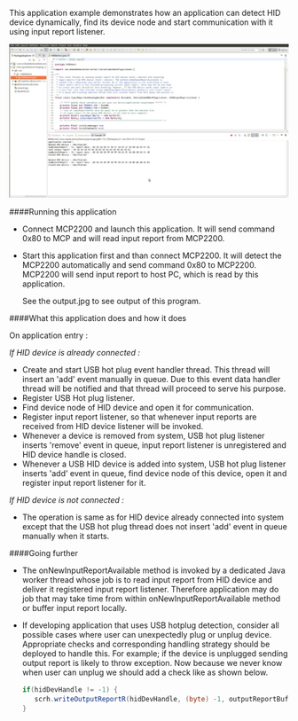 This application example demonstrates how an application can detect HID device dynamically,
find its device node and start communication with it using input report listener.

!["serial communication in java"](output.jpg?raw=true "serial communication in java")

####Running this application
   
- Connect MCP2200 and launch this application. It will send command 0x80 to MCP and will
read input report from MCP2200.
     
- Start this application first and than connect MCP2200. It will detect the MCP2200 automatically
and send command 0x80 to MCP2200. MCP2200 will send input report to host PC, which is 
read by this application. 
   
  See the output.jpg to see output of this program.
   
####What this application does and how it does

On application entry :

*If HID device is already connected :*
	
- Create and start USB hot plug event handler thread. This thread will insert an 'add' 
event manually in queue. Due to this event data handler thread will be notified and 
that thread will proceed to serve his purpose.
- Register USB Hot plug listener.
- Find device node of HID device and open it for communication.
- Register input report listener, so that whenever input reports are received from 
HID device listener will be invoked.
- Whenever a device is removed from system, USB hot plug listener inserts 'remove' event
in queue, input report listener is unregistered and HID device handle is closed.
- Whenever a USB HID device is added into system, USB hot plug listener inserts 'add' event 
in queue, find device node of this device, open it and register input report listener
for it.
	  
*If HID device is not connected :*

- The operation is same as for HID device already connected into system except that the
USB hot plug thread does not insert 'add' event in queue manually when it starts.
     
####Going further
- The onNewInputReportAvailable method is invoked by a dedicated Java worker thread whose
job is to read input report from HID device and deliver it registered input report
listener. Therefore application may do job that may take time from within onNewInputReportAvailable
method or buffer input report locally.
     
- If developing application that uses USB hotplug detection, consider all possible cases
where user can unexpectedly plug or unplug device. Appropriate checks and corresponding
handling strategy should be deployed to handle this. For example; if the device is unplugged
sending output report is likely to throw exception. Now because we never know when user 
can unplug we should add a check like as shown below.

  ```Java
  if(hidDevHandle != -1) {
     scrh.writeOutputReportR(hidDevHandle, (byte) -1, outputReportBuffer);
  }
  ```

